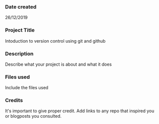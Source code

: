 ### Date created
26/12/2019

### Project Title
Intoduction to version control using git and github

### Description
Describe what your project is about and what it does

### Files used
Include the files used

### Credits
It's important to give proper credit. Add links to any repo that inspired you or blogposts you consulted.

